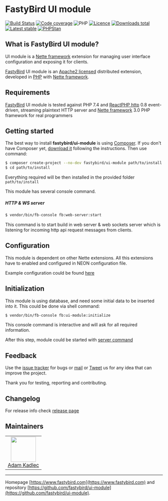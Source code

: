 # FastyBird UI module

[![Build Status](https://badgen.net/github/checks/FastyBird/application-events/master?cache=300&style=flast-square)](https://github.com/FastyBird/ui-module/actions)
[![Code coverage](https://badgen.net/coveralls/c/github/FastyBird/ui-module?cache=300&style=flast-square)](https://coveralls.io/r/FastyBird/ui-module)
![PHP](https://badgen.net/packagist/php/FastyBird/ui-module?cache=300&style=flast-square)
[![Licence](https://badgen.net/packagist/license/FastyBird/ui-module?cache=300&style=flast-square)](https://packagist.org/packages/FastyBird/ui-module)
[![Downloads total](https://badgen.net/packagist/dt/FastyBird/ui-module?cache=300&style=flast-square)](https://packagist.org/packages/FastyBird/ui-module)
[![Latest stable](https://badgen.net/packagist/v/FastyBird/ui-module/latest?cache=300&style=flast-square)](https://packagist.org/packages/FastyBird/ui-module)
[![PHPStan](https://img.shields.io/badge/PHPStan-enabled-brightgreen.svg?style=flat-square)](https://github.com/phpstan/phpstan)

## What is FastyBird UI module?

UI module is a [Nette framework](https://nette.org) extension for managing user interface configuration and exposing it for clients.

[FastyBird](https://www.fastybird.com) UI module is an [Apache2 licensed](http://www.apache.org/licenses/LICENSE-2.0) distributed extension, developed in [PHP](https://www.php.net) with [Nette framework](https://nette.org).

## Requirements

[FastyBird](https://www.fastybird.com) UI module is tested against PHP 7.4 and [ReactPHP http](https://github.com/reactphp/http) 0.8 event-driven, streaming plaintext HTTP server and [Nette framework](https://nette.org/en/) 3.0 PHP framework for real programmers

## Getting started

The best way to install **fastybird/ui-module** is using [Composer](https://getcomposer.org/). If you don't have Composer yet, [download it](https://getcomposer.org/download/) following the instructions.
Then use command:

```sh
$ composer create-project --no-dev fastybird/ui-module path/to/install
$ cd path/to/install
```

Everything required will be then installed in the provided folder `path/to/install`

This module has several console command.

##### HTTP & WS server

```sh
$ vendor/bin/fb-console fb:web-server:start
```

This command is to start build in web server & web sockets server which is listening for incoming http api request messages from clients. 

## Configuration

This module is dependent on other Nette extensions. All this extensions have to enabled and configured in NEON configuration file.

Example configuration could be found [here](https://github.com/FastyBird/ui-module/blob/master/config/example.neon)

## Initialization

This module is using database, and need some initial data to be inserted into it. This could be done via shell command:

```sh
$ vendor/bin/fb-console fb:ui-module:initialize
```

This console command is interactive and will ask for all required information.

After this step, module could be started with [server command](#http-server)

## Feedback

Use the [issue tracker](https://github.com/FastyBird/ui-module/issues) for bugs or [mail](mailto:code@fastybird.com) or [Tweet](https://twitter.com/fastybird) us for any idea that can improve the project.

Thank you for testing, reporting and contributing.

## Changelog

For release info check [release page](https://github.com/FastyBird/ui-module/releases)

## Maintainers

<table>
	<tbody>
		<tr>
			<td align="center">
				<a href="https://github.com/akadlec">
					<img width="80" height="80" src="https://avatars3.githubusercontent.com/u/1866672?s=460&amp;v=4">
				</a>
				<br>
				<a href="https://github.com/akadlec">Adam Kadlec</a>
			</td>
		</tr>
	</tbody>
</table>

***
Homepage [https://www.fastybird.com](https://www.fastybird.com) and repository [https://github.com/fastybird/ui-module](https://github.com/fastybird/ui-module).
